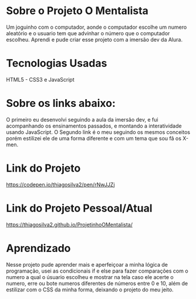 
# Sobre o Projeto O Mentalista

Um joguinho com o computador, aonde o computador escolhe um numero aleatório e o usuario tem que advinhar  o número que o computador escolheu. Aprendi e  pude criar  esse  projeto com  a imersão dev da Alura.

# Tecnologias Usadas
HTML5 - CSS3 e JavaScript

# Sobre  os links abaixo:
O primeiro eu desenvolvi  seguindo a aula da imersão dev, e  fui acompanhando os ensinamentos passados, e montando a interatividade usando JavaScript.   O Segundo link é  o meu seguindo os mesmos conceitos  porém estilizei ele de uma forma diferente e com um tema que sou fã os X-men.

# Link do Projeto
https://codepen.io/thiagosilva2/pen/rNwJJZj

# Link do Projeto Pessoal/Atual
https://thiagosilva2.github.io/ProjetinhoOMentalista/


# Aprendizado

Nesse projeto pude aprender mais e aperfeiçoar a minha lógica de programação, usei as condicionais  if e else para fazer comparações com  o numero  a qual o úsuario escolheu e mostrar na tela caso ele acerte  o numero, erre ou  bote numeros diferentes de números entre 0 e 10, além de estilizar com  o CSS da minha forma,  deixando o projeto do meu jeito.




